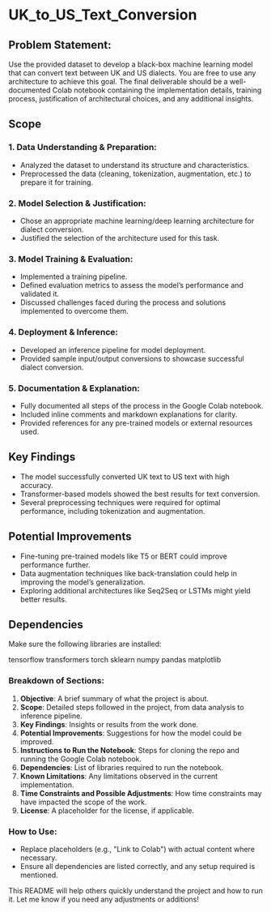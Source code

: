 # UK_to_US_Text_Conversion

## Problem Statement:

Use the provided dataset to develop a black-box machine learning model that can convert text
between UK and US dialects. You are free to use any architecture to achieve this goal. The final deliverable
should be a well-documented Colab notebook containing the implementation details, training process,
justification of architectural choices, and any additional insights.


## Scope

### 1. Data Understanding & Preparation:
- Analyzed the dataset to understand its structure and characteristics.
- Preprocessed the data (cleaning, tokenization, augmentation, etc.) to prepare it for training.

### 2. Model Selection & Justification:
- Chose an appropriate machine learning/deep learning architecture for dialect conversion.
- Justified the selection of the architecture used for this task.

### 3. Model Training & Evaluation:
- Implemented a training pipeline.
- Defined evaluation metrics to assess the model’s performance and validated it.
- Discussed challenges faced during the process and solutions implemented to overcome them.

### 4. Deployment & Inference:
- Developed an inference pipeline for model deployment.
- Provided sample input/output conversions to showcase successful dialect conversion.

### 5. Documentation & Explanation:
- Fully documented all steps of the process in the Google Colab notebook.
- Included inline comments and markdown explanations for clarity.
- Provided references for any pre-trained models or external resources used.

## Key Findings

- The model successfully converted UK text to US text with high accuracy.
- Transformer-based models showed the best results for text conversion.
- Several preprocessing techniques were required for optimal performance, including tokenization and augmentation.

## Potential Improvements

- Fine-tuning pre-trained models like T5 or BERT could improve performance further.
- Data augmentation techniques like back-translation could help in improving the model’s generalization.
- Exploring additional architectures like Seq2Seq or LSTMs might yield better results.

## Dependencies
Make sure the following libraries are installed:

tensorflow
transformers
torch
sklearn
numpy
pandas
matplotlib



### Breakdown of Sections:
1. **Objective**: A brief summary of what the project is about.
2. **Scope**: Detailed steps followed in the project, from data analysis to inference pipeline.
3. **Key Findings**: Insights or results from the work done.
4. **Potential Improvements**: Suggestions for how the model could be improved.
5. **Instructions to Run the Notebook**: Steps for cloning the repo and running the Google Colab notebook.
6. **Dependencies**: List of libraries required to run the notebook.
7. **Known Limitations**: Any limitations observed in the current implementation.
8. **Time Constraints and Possible Adjustments**: How time constraints may have impacted the scope of the work.
9. **License**: A placeholder for the license, if applicable.

### How to Use:
- Replace placeholders (e.g., "Link to Colab") with actual content where necessary.
- Ensure all dependencies are listed correctly, and any setup required is mentioned.

This README will help others quickly understand the project and how to run it. Let me know if you need any adjustments or additions!
